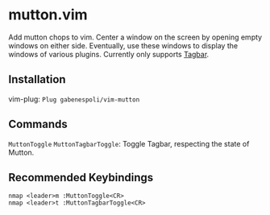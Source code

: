 # mutton.vim

Add mutton chops to vim. Center a window on the screen by opening empty windows
on either side. Eventually, use these windows to display the windows of various
plugins. Currently only supports [Tagbar](https://github.com/majutsushi/tagbar).

## Installation

vim-plug: `Plug gabenespoli/vim-mutton`

## Commands

`MuttonToggle`
`MuttonTagbarToggle`: Toggle Tagbar, respecting the state of Mutton.

## Recommended Keybindings

```vim
nmap <leader>m :MuttonToggle<CR>
nmap <leader>t :MuttonTagbarToggle<CR>
```

